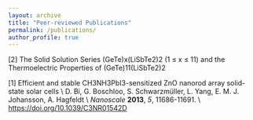 ```yaml
---
layout: archive
title: "Peer-reviewed Publications"
permalink: /publications/
author_profile: true 
---
```


[2] The Solid Solution Series (GeTe)x(LiSbTe2)2 (1 ≤ x ≤ 11) and the Thermoelectric Properties of (GeTe)11(LiSbTe2)2

[1] Efficient and stable CH3NH3PbI3-sensitized ZnO nanorod array solid-state solar cells \\
     D. Bi, G. Boschloo, S. Schwarzmüller, L. Yang, E. M. J. Johansson, A. Hagfeldt \\
     <i>Nanoscale</i> <b>2013</b>, <i>5</i>, 11686-11691. \\
     <a href="https://doi.org/10.1039/C3NR01542D">https://doi.org/10.1039/C3NR01542D<a/>
